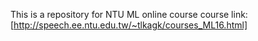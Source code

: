 
This is a repository for NTU ML online course
course link: 
[http://speech.ee.ntu.edu.tw/~tlkagk/courses_ML16.html]

